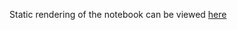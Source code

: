 Static rendering of the notebook can be viewed [here](https://nbviewer.org/github/turkim1/PLUS_softwaredev_2023_turkim/blob/main/A4/A4_TURKI.ipynb)
